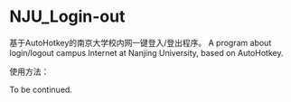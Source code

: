 # NJU_Login-out

基于AutoHotkey的南京大学校内网一键登入/登出程序。
A program about login/logout campus Internet at Nanjing University, based on AutoHotkey.

使用方法：

To be continued.